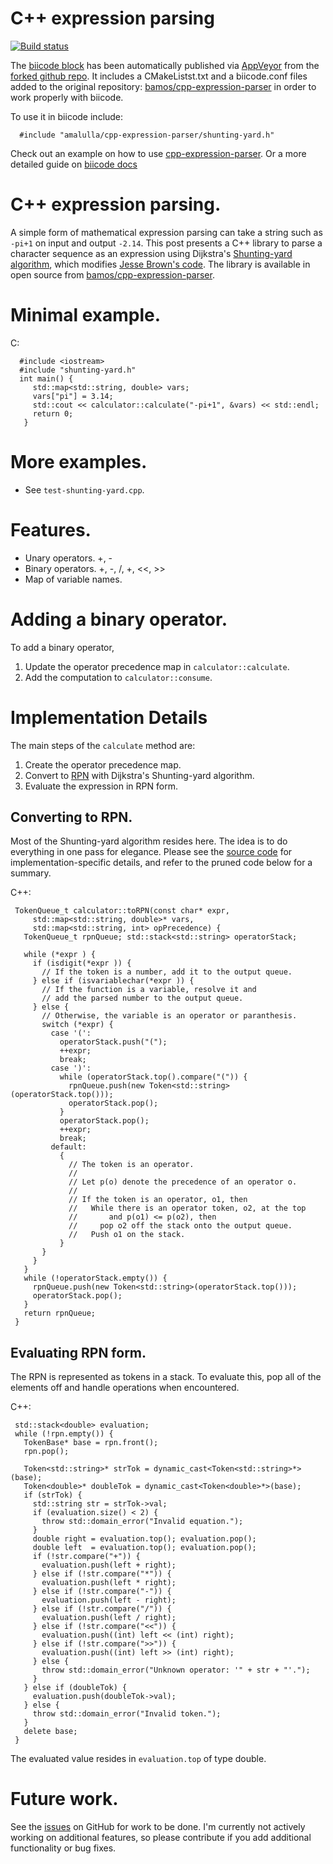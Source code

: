# C++ expression parsing
[![Build status](https://ci.appveyor.com/api/projects/status/rx9nqxur2goe1ny9/branch/master?svg=true)](https://ci.appveyor.com/project/MariadeAnton/cpp-expression-parser/branch/master)

The [biicode block](http://www.biicode.com/amalulla/amalulla/cpp-expression-parser/master) has been automatically published via [AppVeyor](https://ci.appveyor.com/) from the [forked github repo](https://github.com/bamos/cpp-expression-parser). It includes a CMakeListst.txt and a biicode.conf files added to the original repository: [bamos/cpp-expression-parser](https://github.com/bamos/cpp-expression-parser) in order to work properly with biicode.

To use it in biicode include:

      #include "amalulla/cpp-expression-parser/shunting-yard.h"

Check out an example on how to use [cpp-expression-parser](http://www.biicode.com/examples/examples/expression_parser/master). Or a more detailed guide on [biicode docs](http://docs.biicode.com/c++/examples/expression-parser.html)

# C++ expression parsing.
A simple form of mathematical expression parsing can take a string such
as `-pi+1` on input and output `-2.14`.
This post presents a C++ library to parse a character sequence
as an expression using Dijkstra's
[Shunting-yard algorithm](http://en.wikipedia.org/wiki/Shunting-yard_algorithm),
which modifies
[Jesse Brown's code](http://www.daniweb.com/software-development/cpp/code/427500/calculator-using-shunting-yard-algorithm).
The library is available in open source from
[bamos/cpp-expression-parser](https://github.com/bamos/cpp-expression-parser).

# Minimal example.

C:

      #include <iostream>
      #include "shunting-yard.h"
      int main() {
         std::map<std::string, double> vars;
         vars["pi"] = 3.14;
         std::cout << calculator::calculate("-pi+1", &vars) << std::endl;
         return 0;
       }


# More examples.
 + See `test-shunting-yard.cpp`.

# Features.
 + Unary operators. +, -
 + Binary operators. +, -, /, +, <<, >>
 + Map of variable names.

# Adding a binary operator.
To add a binary operator,

 1. Update the operator precedence map in `calculator::calculate`.
 2. Add the computation to `calculator::consume`.

# Implementation Details
The main steps of the `calculate` method are:

 1. Create the operator precedence map.
 2. Convert to [RPN](http://en.wikipedia.org/wiki/Reverse_Polish_notation)
    with Dijkstra's Shunting-yard algorithm.
 3. Evaluate the expression in RPN form.

## Converting to RPN.
Most of the Shunting-yard algorithm resides here.
The idea is to do everything in one pass for elegance.
Please see the
[source code](https://github.com/bamos/cpp-expression-parser/blob/master/shunting-yard.cpp)
for implementation-specific details,
and refer to the pruned code below for a summary.

C++:

     TokenQueue_t calculator::toRPN(const char* expr,
         std::map<std::string, double>* vars,
         std::map<std::string, int> opPrecedence) {
       TokenQueue_t rpnQueue; std::stack<std::string> operatorStack;
     
       while (*expr ) {
         if (isdigit(*expr )) {
           // If the token is a number, add it to the output queue.
         } else if (isvariablechar(*expr )) {
           // If the function is a variable, resolve it and
           // add the parsed number to the output queue.
         } else {
           // Otherwise, the variable is an operator or paranthesis.
           switch (*expr) {
             case '(':
               operatorStack.push("(");
               ++expr;
               break;
             case ')':
               while (operatorStack.top().compare("(")) {
                 rpnQueue.push(new Token<std::string>(operatorStack.top()));
                 operatorStack.pop();
               }
               operatorStack.pop();
               ++expr;
               break;
             default:
               {
                 // The token is an operator.
                 //
                 // Let p(o) denote the precedence of an operator o.
                 //
                 // If the token is an operator, o1, then
                 //   While there is an operator token, o2, at the top
                 //       and p(o1) <= p(o2), then
                 //     pop o2 off the stack onto the output queue.
                 //   Push o1 on the stack.
               }
           }
         }
       }
       while (!operatorStack.empty()) {
         rpnQueue.push(new Token<std::string>(operatorStack.top()));
         operatorStack.pop();
       }
       return rpnQueue;
     }


## Evaluating RPN form.
The RPN is represented as tokens in a stack.
To evaluate this, pop all of the elements off and handle
operations when encountered.


C++:

     std::stack<double> evaluation;
     while (!rpn.empty()) {
       TokenBase* base = rpn.front();
       rpn.pop();
     
       Token<std::string>* strTok = dynamic_cast<Token<std::string>*>(base);
       Token<double>* doubleTok = dynamic_cast<Token<double>*>(base);
       if (strTok) {
         std::string str = strTok->val;
         if (evaluation.size() < 2) {
           throw std::domain_error("Invalid equation.");
         }
         double right = evaluation.top(); evaluation.pop();
         double left  = evaluation.top(); evaluation.pop();
         if (!str.compare("+")) {
           evaluation.push(left + right);
         } else if (!str.compare("*")) {
           evaluation.push(left * right);
         } else if (!str.compare("-")) {
           evaluation.push(left - right);
         } else if (!str.compare("/")) {
           evaluation.push(left / right);
         } else if (!str.compare("<<")) {
           evaluation.push((int) left << (int) right);
         } else if (!str.compare(">>")) {
           evaluation.push((int) left >> (int) right);
         } else {
           throw std::domain_error("Unknown operator: '" + str + "'.");
         }
       } else if (doubleTok) {
         evaluation.push(doubleTok->val);
       } else {
         throw std::domain_error("Invalid token.");
       }
       delete base;
     }

The evaluated value resides in `evaluation.top` of type double.

# Future work.
See the [issues](https://github.com/bamos/cpp-expression-parser/issues)
on GitHub for work to be done.
I'm currently not actively working on additional features,
so please contribute if you add additional functionality or bug fixes.
